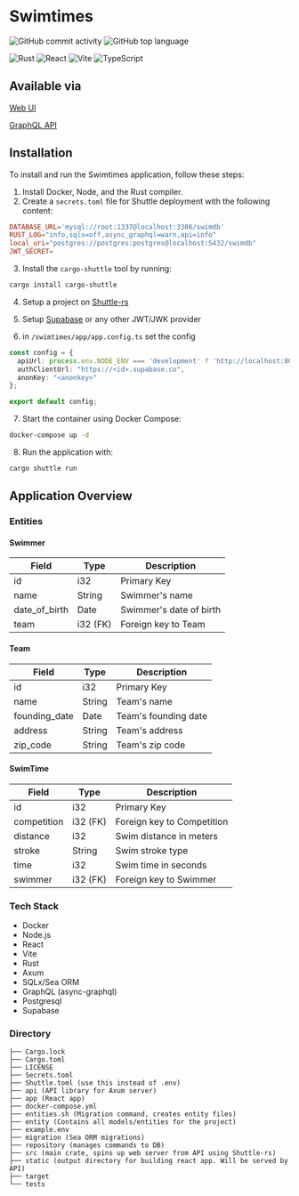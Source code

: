 # Swimtimes
![GitHub commit activity](https://img.shields.io/github/commit-activity/w/Pjiwm/swimtimes-api)
![GitHub top language](https://img.shields.io/github/languages/top/Pjiwm/swimtimes-api)

![Rust](https://img.shields.io/badge/rust-%23000000.svg?style=for-the-badge&logo=rust&logoColor=white)
![React](https://img.shields.io/badge/react-%2320232a.svg?style=for-the-badge&logo=react&logoColor=%2361DAFB)
![Vite](https://img.shields.io/badge/vite-%23646CFF.svg?style=for-the-badge&logo=vite&logoColor=white)
![TypeScript](https://img.shields.io/badge/typescript-%23007ACC.svg?style=for-the-badge&logo=typescript&logoColor=white)
## Available via

[Web UI](https://swimtimes-api.shuttleapp.rs/)

[GraphQL API](https://swimtimes-api.shuttleapp.rs/api/graphql)

## Installation

To install and run the Swimtimes application, follow these steps:

1. Install Docker, Node, and the Rust compiler.
2. Create a `secrets.toml` file for Shuttle deployment with the following content:

```toml
DATABASE_URL='mysql://root:1337@localhost:3306/swimdb'
RUST_LOG="info,sqlx=off,async_graphql=warn,api=info"
local_uri="postgres://postgres:postgres@localhost:5432/swimdb"
JWT_SECRET=
```

3. Install the `cargo-shuttle` tool by running:

```bash
cargo install cargo-shuttle
```

4. Setup a project on [Shuttle-rs](https://www.shuttle.rs/)

5. Setup [Supabase](https://supabase.com) or any other JWT/JWK provider

6. in `/swimtimes/app/app.config.ts` set the config
```ts
const config = {
  apiUrl: process.env.NODE_ENV === 'development' ? 'http://localhost:8000' : 'https://<url>.shuttleapp.rs',
  authClientUrl: "https://<id>.supabase.co",
  anonKey: "<anonkey>"
};

export default config;
```

7. Start the container using Docker Compose:

```bash
docker-compose up -d
```

8. Run the application with:

```bash
cargo shuttle run
```

## Application Overview

### Entities

#### Swimmer

| Field           | Type       | Description           |
| --------------- | ---------- | --------------------- |
| id              | i32        | Primary Key           |
| name            | String     | Swimmer's name        |
| date_of_birth   | Date       | Swimmer's date of birth|
| team            | i32 (FK)   | Foreign key to Team   |

#### Team

| Field           | Type       | Description           |
| --------------- | ---------- | --------------------- |
| id              | i32        | Primary Key           |
| name            | String     | Team's name           |
| founding_date   | Date       | Team's founding date  |
| address         | String     | Team's address        |
| zip_code        | String     | Team's zip code       |

#### SwimTime

| Field           | Type       | Description           |
| --------------- | ---------- | --------------------- |
| id              | i32        | Primary Key           |
| competition     | i32 (FK)   | Foreign key to Competition |
| distance        | i32        | Swim distance in meters|
| stroke          | String     | Swim stroke type      |
| time            | i32        | Swim time in seconds  |
| swimmer         | i32 (FK)   | Foreign key to Swimmer|

### Tech Stack

- Docker
- Node.js
- React
- Vite
- Rust
- Axum
- SQLx/Sea ORM
- GraphQL (async-graphql)
- Postgresql
- Supabase 

### Directory

```
├── Cargo.lock
├── Cargo.toml
├── LICENSE
├── Secrets.toml
├── Shuttle.toml (use this instead of .env)
├── api (API library for Axum server)
├── app (React app)
├── docker-compose.yml
├── entities.sh (Migration command, creates entity files)
├── entity (Contains all models/entities for the project)
├── example.env
├── migration (Sea ORM migrations)
├── repository (manages commands to DB)
├── src (main crate, spins up web server from API using Shuttle-rs)
├── static (output directory for building react app. Will be served by API)
├── target
└── tests
```
